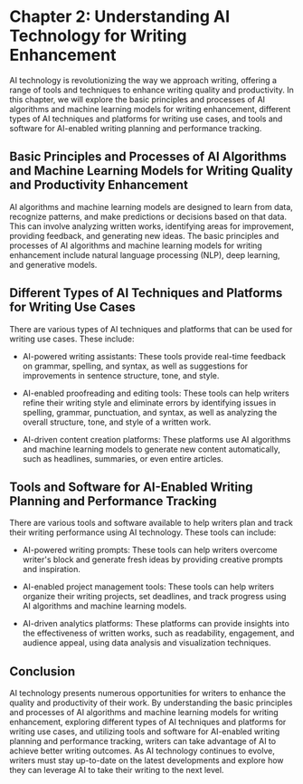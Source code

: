 Chapter 2: Understanding AI Technology for Writing Enhancement
==============================================================

AI technology is revolutionizing the way we approach writing, offering a range of tools and techniques to enhance writing quality and productivity. In this chapter, we will explore the basic principles and processes of AI algorithms and machine learning models for writing enhancement, different types of AI techniques and platforms for writing use cases, and tools and software for AI-enabled writing planning and performance tracking.

Basic Principles and Processes of AI Algorithms and Machine Learning Models for Writing Quality and Productivity Enhancement
----------------------------------------------------------------------------------------------------------------------------

AI algorithms and machine learning models are designed to learn from data, recognize patterns, and make predictions or decisions based on that data. This can involve analyzing written works, identifying areas for improvement, providing feedback, and generating new ideas. The basic principles and processes of AI algorithms and machine learning models for writing enhancement include natural language processing (NLP), deep learning, and generative models.

Different Types of AI Techniques and Platforms for Writing Use Cases
--------------------------------------------------------------------

There are various types of AI techniques and platforms that can be used for writing use cases. These include:

* AI-powered writing assistants: These tools provide real-time feedback on grammar, spelling, and syntax, as well as suggestions for improvements in sentence structure, tone, and style.

* AI-enabled proofreading and editing tools: These tools can help writers refine their writing style and eliminate errors by identifying issues in spelling, grammar, punctuation, and syntax, as well as analyzing the overall structure, tone, and style of a written work.

* AI-driven content creation platforms: These platforms use AI algorithms and machine learning models to generate new content automatically, such as headlines, summaries, or even entire articles.

Tools and Software for AI-Enabled Writing Planning and Performance Tracking
---------------------------------------------------------------------------

There are various tools and software available to help writers plan and track their writing performance using AI technology. These tools can include:

* AI-powered writing prompts: These tools can help writers overcome writer's block and generate fresh ideas by providing creative prompts and inspiration.

* AI-enabled project management tools: These tools can help writers organize their writing projects, set deadlines, and track progress using AI algorithms and machine learning models.

* AI-driven analytics platforms: These platforms can provide insights into the effectiveness of written works, such as readability, engagement, and audience appeal, using data analysis and visualization techniques.

Conclusion
----------

AI technology presents numerous opportunities for writers to enhance the quality and productivity of their work. By understanding the basic principles and processes of AI algorithms and machine learning models for writing enhancement, exploring different types of AI techniques and platforms for writing use cases, and utilizing tools and software for AI-enabled writing planning and performance tracking, writers can take advantage of AI to achieve better writing outcomes. As AI technology continues to evolve, writers must stay up-to-date on the latest developments and explore how they can leverage AI to take their writing to the next level.


